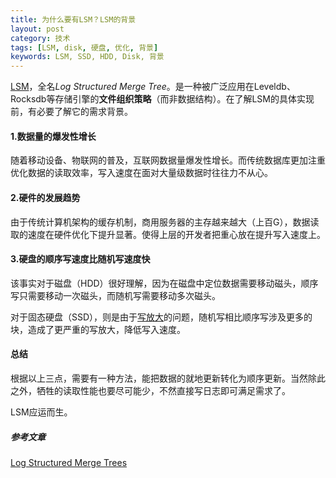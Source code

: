 ```yaml
---
title: 为什么要有LSM？LSM的背景
layout: post
category: 技术
tags: [LSM, disk, 硬盘, 优化, 背景]
keywords: LSM, SSD, HDD, Disk, 背景
---
```

[LSM](https://www.zhihu.com/question/19887265)，全名*Log Structured Merge Tree*。是一种被广泛应用在Leveldb、Rocksdb等存储引擎的**文件组织策略**（而非数据结构）。在了解LSM的具体实现前，有必要了解它的需求背景。

#### 1.数据量的爆发性增长
随着移动设备、物联网的普及，互联网数据量爆发性增长。而传统数据库更加注重优化数据的读取效率，写入速度在面对大量级数据时往往力不从心。

#### 2.硬件的发展趋势
由于传统计算机架构的缓存机制，商用服务器的主存越来越大（上百G），数据读取的速度在硬件优化下提升显著。使得上层的开发者把重心放在提升写入速度上。

#### 3.硬盘的顺序写速度比随机写速度快
该事实对于磁盘（HDD）很好理解，因为在磁盘中定位数据需要移动磁头，顺序写只需要移动一次磁头，而随机写需要移动多次磁头。

对于固态硬盘（SSD），则是由于[写放大](https://www.zhihu.com/question/31024021)的问题，随机写相比顺序写涉及更多的块，造成了更严重的写放大，降低写入速度。

#### 总结
根据以上三点，需要有一种方法，能把数据的就地更新转化为顺序更新。当然除此之外，牺牲的读取性能也要尽可能少，不然直接写日志即可满足需求了。

LSM应运而生。

##### 参考文章
[Log Structured Merge Trees](http://www.benstopford.com/2015/02/14/log-structured-merge-trees/)
